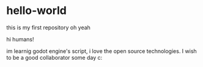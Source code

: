 # hello-world
this is my first repository oh yeah

hi humans!

im learnig godot engine's script, i love the open source technologies.
I wish to be a good collaborator some day c:

